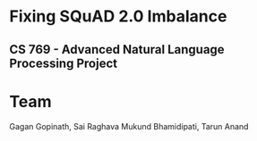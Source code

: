 # Fixing SQuAD 2.0 Imbalance
## CS 769 - Advanced Natural Language Processing Project

# Team
Gagan Gopinath, Sai Raghava Mukund Bhamidipati, Tarun Anand
